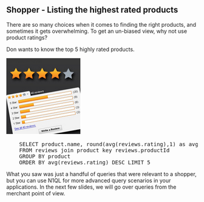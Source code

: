 ## Shopper - Listing the highest rated products

There are so many choices when it comes to finding the right products, and sometimes it gets overwhelming. To get an un-biased view, why not use product ratings?

Don wants to know the top 5 highly rated products. 

![ScreenShot](./images/reviews.png)

<pre id="example">
	SELECT product.name, round(avg(reviews.rating),1) as avg_rating 
	FROM reviews join product key reviews.productId 
	GROUP BY product 
	ORDER BY avg(reviews.rating) DESC LIMIT 5
</pre>

What you saw was just a handful of queries that were relevant to a shopper, but you can use N1QL for more advanced query scenarios in your applications. In the next few slides, we will go over queries from the merchant point of view. 
</span>
